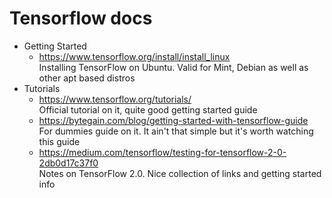 # Tensorflow docs
- Getting Started
  - https://www.tensorflow.org/install/install_linux<br>
    Installing TensorFlow on Ubuntu. Valid for Mint, Debian as well as other apt based distros
- Tutorials
  - https://www.tensorflow.org/tutorials/<br>
    Official tutorial on it, quite good getting started guide
  - https://bytegain.com/blog/getting-started-with-tensorflow-guide<br>
    For dummies guide on it. It ain't that simple but it's worth watching this guide
  - https://medium.com/tensorflow/testing-for-tensorflow-2-0-2db0d17c37f0<br>
    Notes on TensorFlow 2.0.  Nice collection of links and getting started info
